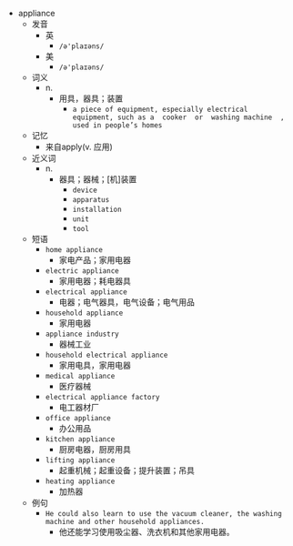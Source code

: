 - appliance
  - 发音
    - 英
      - `/ə'plaɪəns/`
    - 美
      - `/ə'plaɪəns/`
  - 词义
    - n.
      - 用具，器具；装置
        - `a piece of equipment, especially electrical equipment, such as a  cooker  or  washing machine  , used in people’s homes`
  - 记忆
    - 来自apply(v. 应用)
  - 近义词
    - n.
      - 器具；器械；[机]装置
        - `device`
        - `apparatus`
        - `installation`
        - `unit`
        - `tool`
  - 短语
    - `home appliance`
      - 家电产品；家用电器 
    - `electric appliance`
      - 家用电器；耗电器具 
    - `electrical appliance`
      - 电器；电气器具，电气设备；电气用品 
    - `household appliance`
      - 家用电器 
    - `appliance industry`
      - 器械工业 
    - `household electrical appliance`
      - 家用电具，家用电器 
    - `medical appliance`
      - 医疗器械 
    - `electrical appliance factory`
      - 电工器材厂 
    - `office appliance`
      - 办公用品 
    - `kitchen appliance`
      - 厨房电器，厨房用具 
    - `lifting appliance`
      - 起重机械；起重设备；提升装置；吊具 
    - `heating appliance`
      - 加热器 
  - 例句
    - `He could also learn to use the vacuum cleaner, the washing machine and other household appliances.`
      - 他还能学习使用吸尘器、洗衣机和其他家用电器。

